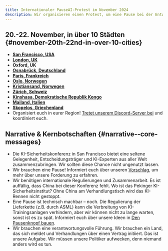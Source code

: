 ```yaml
---
title: Internationaler PauseAI-Protest im November 2024
description: Wir organisieren einen Protest, um eine Pause bei der Entwicklung gefährlicher KI-Systeme zu fordern.
---
```


## 20.-22. November, in über 10 Städten {#november-20th-22nd-in-over-10-cities}

- **[San Francisco, USA](https://facebook.com/events/s/tell-anthropic-to-pause-ai/917486370313748/)**
- **[London, UK](https://lu.ma/qtlk8l6y)**
- **Oxford, UK**
- **[Osnabrück, Deutschland](https://lu.ma/glguga9k)**
- **[Paris, Frankreich](https://lu.ma/0tjhnnf9)**
- **[Oslo, Norwegen](https://fb.me/e/5OYXuGCj4)**
- **[Kristiansand, Norwegen](https://facebook.com/events/s/internasjonal-protest-kristian/920543192766699/)**
- **[Zürich, Schweiz](https://lu.ma/t031iy9r)**
- **[Kinshasa, Demokratische Republik Kongo](https://lu.ma/klejgi5p)**
- **[Mailand, Italien](https://chat.whatsapp.com/Cue9aeK6kpJFoDxT3xV9Zx)**
- **[Skopelos, Griechenland](https://lu.ma/lpl93rlo)**
- Organisiert euch in eurer Region! [Tretet unserem Discord-Server bei](https://discord.gg/2XXWXvErfA) und koordiniert euch.

## Narrative & Kernbotschaften {#narrative--core-messages}

- Die KI-Sicherheitskonferenz in San Francisco bietet eine seltene Gelegenheit, Entscheidungsträger und KI-Experten aus aller Welt zusammenzubringen. Wir sollten diese Chance nicht ungenutzt lassen.
- Wir brauchen eine Pause! Informiert euch über unseren [Vorschlag](/proposal), um mehr über unsere Forderung zu erfahren.
- Wir benötigen internationale Regulierungen und Zusammenarbeit. Es ist auffällig, dass China bei dieser Konferenz fehlt. Wo ist das Pekinger KI-Sicherheitsinstitut? Ohne China am Verhandlungstisch wird das KI-Rennen nicht gestoppt.
- Eine Pause ist technisch machbar – noch. Die Regulierung der Lieferkette (z.B. durch ASML) kann die Verbreitung von KI-Trainingsanlagen verhindern, aber wir können nicht zu lange warten, sonst ist es zu spät. Informiert euch über unsere Ideen in [Den Pausenknopf bauen](/building-the-pause-button).
- Wir brauchen eine verantwortungsvolle Führung. Wir brauchen ein Land, das sich meldet und Verhandlungen über einen Vertrag initiiert. Das ist unsere Aufgabe. Wir müssen unsere Politiker aufwecken, denn niemand anders wird es tun.
